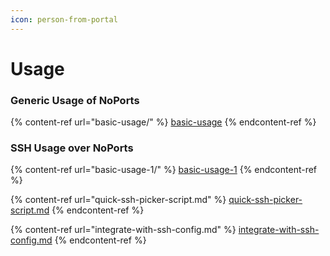 ```yaml
---
icon: person-from-portal
---
```


# Usage

### Generic Usage of NoPorts

{% content-ref url="basic-usage/" %}
[basic-usage](basic-usage/)
{% endcontent-ref %}

### SSH Usage over NoPorts

{% content-ref url="basic-usage-1/" %}
[basic-usage-1](basic-usage-1/)
{% endcontent-ref %}

{% content-ref url="quick-ssh-picker-script.md" %}
[quick-ssh-picker-script.md](quick-ssh-picker-script.md)
{% endcontent-ref %}

{% content-ref url="integrate-with-ssh-config.md" %}
[integrate-with-ssh-config.md](integrate-with-ssh-config.md)
{% endcontent-ref %}
